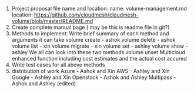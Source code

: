 1. Project proposal file name and location:
     name: volume-management.md
     location: https://github.com/cloudmesh/cloudmesh-volume/blob/master/README.md
2. Create complete manual page ( may be this is readme file in git?)
3. Methods to implement: Write brief summary of each method and arguments it can take
volume create - ashok
volume delete - ashok
volume list - xin
volume migrate - xin
volume set - ashley
volume show - ashley
We all can look into these two methods
  volume unset
  Multicloud enhanced function including cost estimates and the actual cost accured
4. Write test cases for all above methods
5. distribution of work
     Azure - Ashok and Xin
     AWS - Ashley and Xin
     Google - Ashley and Xin
     Openstack - Ashok and Ashley
     Multipass - Ashok and Ashley (edited) 